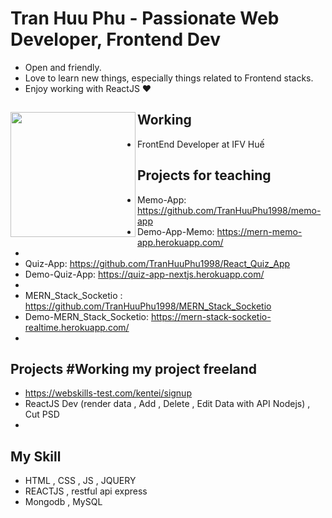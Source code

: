 # Tran Huu Phu - Passionate Web Developer, Frontend Dev

- Open and friendly.
- Love to learn new things, especially things related to Frontend stacks.
- Enjoy working with ReactJS ❤

## Working <a href="https://github.com/paulnguyen-mn"><img align="left" width="auto" height="200" src="https://res.cloudinary.com/kimwy/image/upload/v1598840300/easyfrontend/programming_hgngx9.png"></a>

- FrontEnd Developer at IFV Huế 

## Projects for teaching

- Memo-App: https://github.com/TranHuuPhu1998/memo-app
- Demo-App-Memo: https://mern-memo-app.herokuapp.com/
- 
- Quiz-App: https://github.com/TranHuuPhu1998/React_Quiz_App
- Demo-Quiz-App: https://quiz-app-nextjs.herokuapp.com/
- 
- MERN_Stack_Socketio : https://github.com/TranHuuPhu1998/MERN_Stack_Socketio
- Demo-MERN_Stack_Socketio: https://mern-stack-socketio-realtime.herokuapp.com/
- 
## Projects #Working my project freeland 

- https://webskills-test.com/kentei/signup
- ReactJS Dev (render data , Add , Delete , Edit Data with API Nodejs) , Cut PSD
- 
## My Skill
- HTML , CSS , JS , JQUERY
- REACTJS , restful api express 
- Mongodb , MySQL

